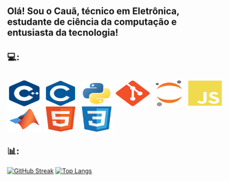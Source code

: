## Olá! Sou o Cauã, técnico em Eletrônica, estudante de ciência da computação e entusiasta da tecnologia!


## 💻: 
<div style="display: inline_block; margin=50px"><br>
  <img align="center" alt="Caua-CPP" height="60" width="80" src="https://github.com/devicons/devicon/blob/master/icons/cplusplus/cplusplus-plain.svg">
  <img align="center" alt="Caua-C" height="60" width="80" src="https://github.com/devicons/devicon/blob/master/icons/c/c-plain.svg">
  <img align="center" alt="Caua-PY" height="60" width="80" src="https://github.com/devicons/devicon/blob/master/icons/python/python-original.svg">
  <img align="center" alt="Caua-GIT" height="60" width="80" src="https://github.com/devicons/devicon/blob/master/icons/git/git-plain.svg">
  <img align="center" alt="Caua-PYNB" height="60" width="80" src="https://github.com/devicons/devicon/blob/master/icons/jupyter/jupyter-original.svg">
  <img align="center" alt="Caua-Js" height="60" width="80" src="https://raw.githubusercontent.com/devicons/devicon/master/icons/javascript/javascript-plain.svg">
  <img align="center" alt="Caua-MATLAB" height="60" width="80" src="https://github.com/devicons/devicon/blob/master/icons/matlab/matlab-original.svg">
  <img align="center" alt="Caua-HTML" height="60" width="80" src="https://raw.githubusercontent.com/devicons/devicon/master/icons/html5/html5-original.svg">
  <img align="center" alt="Rafa-CSS" height="60" width="80" src="https://raw.githubusercontent.com/devicons/devicon/master/icons/css3/css3-original.svg"><br/>
  
</div>

## 📊:

[![GitHub Streak](https://github-readme-streak-stats.herokuapp.com?user=cauamp&theme=dracula&date_format=j%20M%5B%20Y%5D)](https://git.io/streak-stats)
[![Top Langs](https://github-readme-stats.vercel.app/api/top-langs/?username=cauamp&theme=dracula)](https://github.com/cauamp/github-readme-stats) 
<!-- [![Caua's GitHub stats](https://github-readme-stats.vercel.app/api?username=cauamp&theme=dracula)](https://github.com/cauamp/github-readme-stats)  -->
